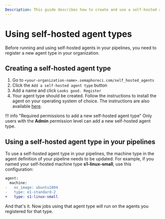 ```yaml
---
Description: This guide describes how to create and use a self-hosted agent type
---
```


# Using self-hosted agent types
Before running and using self-hosted agents in your pipelines, you need to register a new agent type in your organization.

## Creating a self-hosted agent type

1. Go to `<your-organization-name>.semaphoreci.com/self_hosted_agents`
2. Click the `Add a self-hosted agent type` button
3. Add a name and click `Looks good. Register`
4. Your agent type should be created. Follow the instructions to install the agent on your operating system of choice. The instructions are also available [here][installing-agents].


!!! info "Required permissions to add a new self-hosted agent type"
    Only users with the **Admin** permission level can add a new self-hosted agent type.    

## Using a self-hosted agent type in your pipelines

To use a self-hosted agent type in your pipelines, the machine type in the agent definition of your pipeline needs to be updated. For example, if you named your self-hosted machine type **s1-linux-small**, use this configuration:

```diff
agent:
  machine:
-   os_image: ubuntu1804
-   type: e1-standard-2
+   type: s1-linux-small
```

And that's it. Now jobs using that agent type will run on the agents you registered for that type.

[installing-agents]: ./install-self-hosted-agent.md
